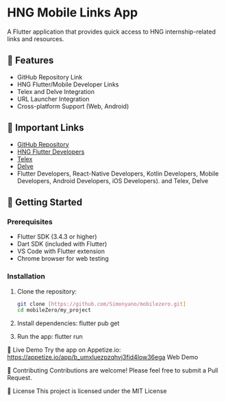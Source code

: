 # HNG Mobile Links App

A Flutter application that provides quick access to HNG internship-related links and resources.

## 🌟 Features

- GitHub Repository Link
- HNG Flutter/Mobile Developer Links
- Telex and Delve Integration
- URL Launcher Integration
- Cross-platform Support (Web, Android)

## 🔗 Important Links

- [GitHub Repository](https://github.com/Simonyano/mobilezero)
- [HNG Flutter Developers](https://hng.tech/hire-flutter-developers)
- [Telex](https://telex.im)
- [Delve](https://delve.fun)
-  Flutter Developers, React-Native Developers, Kotlin Developers, Mobile Developers, Android Developers, iOS Developers). and Telex, Delve

## 🚀 Getting Started

### Prerequisites

- Flutter SDK (3.4.3 or higher)
- Dart SDK (included with Flutter)
- VS Code with Flutter extension
- Chrome browser for web testing

### Installation

1. Clone the repository:
   ```bash
   git clone [https://github.com/Simonyano/mobilezero.git]
   cd mobileZero/my_project

2. Install dependencies:
   flutter pub get


3. Run the app:
   flutter run 

📱 Live Demo
Try the app on Appetize.io: https://appetize.io/app/b_umxluezpzqhvj3fid4low36ega
Web Demo

🤝 Contributing
Contributions are welcome! Please feel free to submit a Pull Request.

📄 License
This project is licensed under the MIT License

